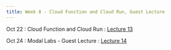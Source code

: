 ```yaml
---
title: Week 8 - Cloud Function and Cloud Run, Guest Lecture
---
```


Oct 22
: Cloud Function and Cloud Run
  : [Lecture 13](../assets/lectures/lecture13/L13_ml_cloud_function_cloud_run.pdf)

Oct 24
: Modal Labs - Guest Lecture
  : [Lecture 14](../assets/lectures/lecture14/under-construction-gif-17.gif)

